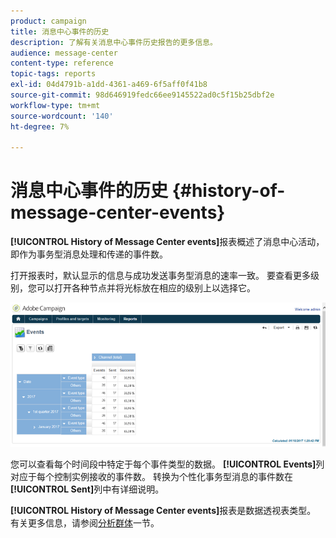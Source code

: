 ```yaml
---
product: campaign
title: 消息中心事件的历史
description: 了解有关消息中心事件历史报告的更多信息。
audience: message-center
content-type: reference
topic-tags: reports
exl-id: 04d4791b-a1dd-4361-a469-6f5aff0f41b8
source-git-commit: 98d646919fedc66ee9145522ad0c5f15b25dbf2e
workflow-type: tm+mt
source-wordcount: '140'
ht-degree: 7%

---
```


# 消息中心事件的历史 {#history-of-message-center-events}

**[!UICONTROL History of Message Center events]**&#x200B;报表概述了消息中心活动，即作为事务型消息处理和传递的事件数。

打开报表时，默认显示的信息与成功发送事务型消息的速率一致。 要查看更多级别，您可以打开各种节点并将光标放在相应的级别上以选择它。

![](assets/messagecenter_reporting_001.png)

您可以查看每个时间段中特定于每个事件类型的数据。 **[!UICONTROL Events]**&#x200B;列对应于每个控制实例接收的事件数。 转换为个性化事务型消息的事件数在&#x200B;**[!UICONTROL Sent]**&#x200B;列中有详细说明。

**[!UICONTROL History of Message Center events]**&#x200B;报表是数据透视表类型。 有关更多信息，请参阅[分析群体](../../reporting/using/about-descriptive-analysis.md)一节。
